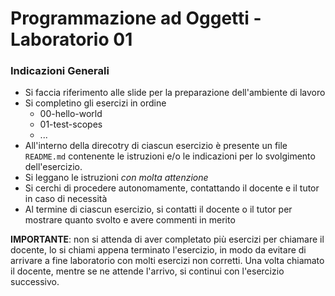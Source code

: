 
# Programmazione ad Oggetti - Laboratorio 01

### Indicazioni Generali

* Si faccia riferimento alle slide per la preparazione dell'ambiente di lavoro
* Si completino gli esercizi in ordine
  * 00-hello-world
  * 01-test-scopes
  * ...
* All'interno della direcotry di ciascun esercizio è presente un file `README.md` contenente le istruzioni e/o le indicazioni per lo svolgimento dell'esercizio.
* Si leggano le istruzioni *con molta attenzione*
* Si cerchi di procedere autonomamente, contattando il docente e il tutor in caso di necessità
* Al termine di ciascun esercizio, si contatti il docente o il tutor per mostrare quanto svolto e avere commenti in merito

**IMPORTANTE**: non si attenda di aver completato più esercizi per chiamare il docente, lo si chiami appena terminato l'esercizio, in modo da evitare di arrivare a fine laboratorio con molti esercizi non corretti. Una volta chiamato il docente, mentre se ne attende l'arrivo, si continui con l'esercizio successivo.
